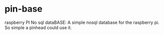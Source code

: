 # pin-base
raspberry PI No sql dataBASE: A simple nosql database for the raspberry pi.  So simple a pinhead could use it.
